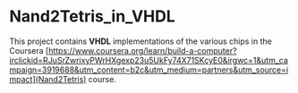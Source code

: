 # Nand2Tetris_in_VHDL
This project contains **VHDL** implementations of the various chips in the Coursera [https://www.coursera.org/learn/build-a-computer?irclickid=RJuSrZwrixyPWrHXgexp23u5UkFy74X71SKcyE0&irgwc=1&utm_campaign=3919688&utm_content=b2c&utm_medium=partners&utm_source=impact](Nand2Tetris) course.
